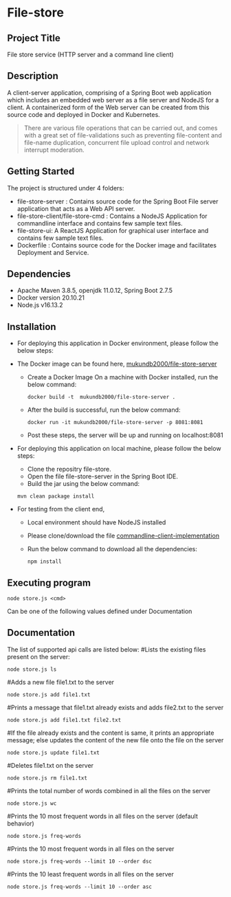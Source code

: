 # File-store

## Project Title
File store service (HTTP server and a command line client)

## Description
A client-server application, comprising of a Spring Boot web application which includes an embedded web server as a file server and NodeJS for a client. A containerized form of the Web server can be created from this source code and deployed in Docker and Kubernetes. 
> There are various file operations that can be carried out, and comes with a great set of file-validations such as preventing file-content and file-name duplication, concurrent file upload control and network interrupt moderation.

## Getting Started
The project is structured under 4 folders:

* file-store-server : Contains source code for the Spring Boot File server application that acts as a Web API server.
* file-store-client/file-store-cmd : Contains a NodeJS Application for commandline interface and contains few sample text files.
* file-store-ui: A ReactJS Application for graphical user interface and contains few sample text files.  
* Dockerfile : Contains source code for the Docker image and facilitates Deployment and Service.

## Dependencies
* Apache Maven 3.8.5, openjdk 11.0.12, Spring Boot 2.7.5
* Docker version 20.10.21
* Node.js v16.13.2

## Installation
* For deploying this application in Docker environment, please follow the below steps:
* The Docker image can be found here, [mukundb2000/file-store-server](https://hub.docker.com/r/mukundb2000/file-store-server)
  * Create a Docker Image On a machine with Docker installed, run the below command:
    
    `docker build -t  mukundb2000/file-store-server . `
    
  * After the build is successful, run the below command:
  
    `docker run -it mukundb2000/file-store-server -p 8081:8081` 
    
  * Post these steps, the server will be up and running on localhost:8081
  
* For deploying this application on local machine, please follow the below steps:
  * Clone the repositry file-store.
  * Open the file  file-store-server in the Spring Boot IDE.
  * Build the jar using the below command:
  
  `mvn clean package install`
  
* For testing from the client end,
  * Local environment should have NodeJS installed
  * Please clone/download the file [commandline-client-implementation](https://github.com/Mukundb2000/file-store/tree/develop/file-store-client/file-store-cmd)
  * Run the below command to download all the dependencies:
  
    `npm install`
    
 ## Executing program
 
 `node store.js <cmd>`
 
 Can be one of the following values defined under Documentation
 
 ## Documentation
 The list of supported api calls are listed below:
 #Lists the existing files present on the server:
 
`node store.js ls` 

#Adds a new file file1.txt to the server

`node store.js add file1.txt`

#Prints a message that file1.txt already exists and adds file2.txt to the server

`node store.js add file1.txt file2.txt`

#If the file already exists and the content is same, it prints an appropriate message; else updates the content of the new file onto the file on the server

`node store.js update file1.txt`

#Deletes file1.txt on the server

`node store.js rm file1.txt`

#Prints the total number of words combined in all the files on the server

`node store.js wc`

#Prints the 10 most frequent words in all files on the server (default behavior)

`node store.js freq-words`

#Prints the 10 most frequent words in all files on the server

`node store.js freq-words --limit 10 --order dsc`

#Prints the 10 least frequent words in all files on the server

`node store.js freq-words --limit 10 --order asc`
